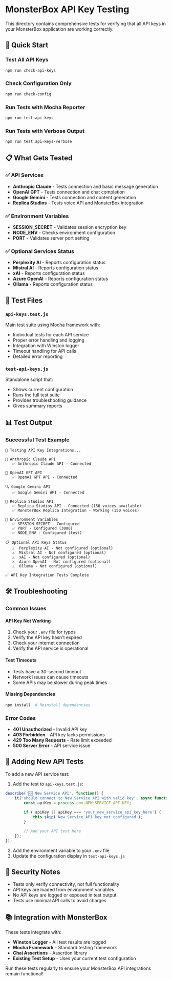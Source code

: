 # MonsterBox API Key Testing

This directory contains comprehensive tests for verifying that all API keys in your MonsterBox application are working correctly.

## 🚀 Quick Start

### Test All API Keys
```bash
npm run check-api-keys
```

### Check Configuration Only
```bash
npm run check-config
```

### Run Tests with Mocha Reporter
```bash
npm run test:api-keys
```

### Run Tests with Verbose Output
```bash
npm run test:api-keys-verbose
```

## 📋 What Gets Tested

### ✅ API Services
- **Anthropic Claude** - Tests connection and basic message generation
- **OpenAI GPT** - Tests connection and chat completion
- **Google Gemini** - Tests connection and content generation
- **Replica Studios** - Tests voice API and MonsterBox integration

### ✅ Environment Variables
- **SESSION_SECRET** - Validates session encryption key
- **NODE_ENV** - Checks environment configuration
- **PORT** - Validates server port setting

### ✅ Optional Services Status
- **Perplexity AI** - Reports configuration status
- **Mistral AI** - Reports configuration status
- **xAI** - Reports configuration status
- **Azure OpenAI** - Reports configuration status
- **Ollama** - Reports configuration status

## 🔧 Test Files

### `api-keys.test.js`
Main test suite using Mocha framework with:
- Individual tests for each API service
- Proper error handling and logging
- Integration with Winston logger
- Timeout handling for API calls
- Detailed error reporting

### `test-api-keys.js`
Standalone script that:
- Shows current configuration
- Runs the full test suite
- Provides troubleshooting guidance
- Gives summary reports

## 📊 Test Output

### Successful Test Example
```
🔑 Testing API Key Integrations...

🤖 Anthropic Claude API
   ✅ Anthropic Claude API - Connected

🧠 OpenAI GPT API  
   ✅ OpenAI GPT API - Connected

🔍 Google Gemini API
   ✅ Google Gemini API - Connected

🎤 Replica Studios API
   ✅ Replica Studios API - Connected (150 voices available)
   ✅ MonsterBox Replica Integration - Working (150 voices)

🔧 Environment Variables
   ✅ SESSION_SECRET - Configured
   ✅ PORT - Configured (3000)
   ✅ NODE_ENV - Configured (test)

📋 Optional API Keys Status
   ⚠️  Perplexity AI - Not configured (optional)
   ⚠️  Mistral AI - Not configured (optional)
   ⚠️  xAI - Not configured (optional)
   ⚠️  Azure OpenAI - Not configured (optional)
   ⚠️  Ollama - Not configured (optional)

✅ API Key Integration Tests Complete
```

## 🛠️ Troubleshooting

### Common Issues

#### API Key Not Working
1. Check your `.env` file for typos
2. Verify the API key hasn't expired
3. Check your internet connection
4. Verify the API service is operational

#### Test Timeouts
- Tests have a 30-second timeout
- Network issues can cause timeouts
- Some APIs may be slower during peak times

#### Missing Dependencies
```bash
npm install  # Reinstall dependencies
```

### Error Codes

- **401 Unauthorized** - Invalid API key
- **403 Forbidden** - API key lacks permissions
- **429 Too Many Requests** - Rate limit exceeded
- **500 Server Error** - API service issue

## 📝 Adding New API Tests

To add a new API service test:

1. Add the test to `api-keys.test.js`:
```javascript
describe('🆕 New Service API', function() {
    it('should connect to New Service API with valid key', async function() {
        const apiKey = process.env.NEW_SERVICE_API_KEY;
        
        if (!apiKey || apiKey === 'your_new_service_api_key_here') {
            this.skip('New Service API key not configured');
        }

        // Add your API test here
    });
});
```

2. Add the environment variable to your `.env` file
3. Update the configuration display in `test-api-keys.js`

## 🔐 Security Notes

- Tests only verify connectivity, not full functionality
- API keys are loaded from environment variables
- No API keys are logged or exposed in test output
- Tests use minimal API calls to avoid charges

## 📚 Integration with MonsterBox

These tests integrate with:
- **Winston Logger** - All test results are logged
- **Mocha Framework** - Standard testing framework
- **Chai Assertions** - Assertion library
- **Existing Test Setup** - Uses your current test configuration

Run these tests regularly to ensure your MonsterBox API integrations remain functional!
